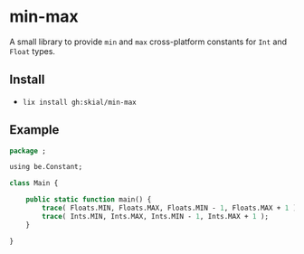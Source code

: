 # min-max

A small library to provide `min` and `max` cross-platform constants for `Int` and `Float` types.

## Install

- `lix install gh:skial/min-max`

## Example

```Haxe
package ;

using be.Constant;

class Main {

    public static function main() {
        trace( Floats.MIN, Floats.MAX, Floats.MIN - 1, Floats.MAX + 1 );
        trace( Ints.MIN, Ints.MAX, Ints.MIN - 1, Ints.MAX + 1 );
    }

}
```